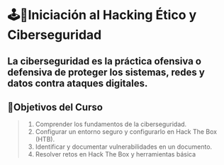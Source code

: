 # 🕹📗Iniciación al Hacking Ético y Ciberseguridad
La ciberseguridad es la práctica ofensiva o defensiva de proteger los sistemas, redes y datos contra ataques digitales.
---
## 🎯Objetivos del Curso
> 1. Comprender los fundamentos de la ciberseguridad.
> 2. Configurar un entorno seguro y configurarlo en Hack The Box (HTB).
> 3. Identificar y documentar vulnerabilidades en un documento.
> 4. Resolver retos en Hack The Box y herramientas básica